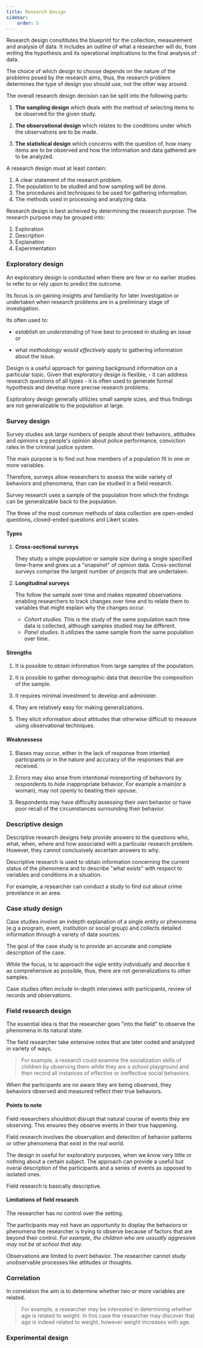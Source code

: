 ```yaml
---
title: Research Design
sidebar: 
    order: 5
---
```


Research design consititutes the blueprint for the collection, measurement and
analysis of data. It includes an outline of what a researcher will do, from
writing the hypothesis and its operational implications to the final analysis
of data.

The choice of which design to choose depends on the nature of the problems posed
by the research aims, thus, the research problem determines the type of design
you should use, not the other way around.

The overall research design decision can be split into the following parts:
1. **The sampling design** which deals with the method of selecting items to be
observed for the given study.

2. **The observational design** which relates to the conditions under which the
observations are to be made.

3. **The statistical design** which concerns with the question of, how many items
are to be observed and how the information and data gathered are to be analyzed.

A research design must at least contain:
1. A clear statement of the research problem.
2. The population to be studied and how sampling will be done.
3. The procedures and techniques to be used for gathering information.
4. The methods used in processing and analyzing data.

Research design is best acheived by determining the research purpose. The research
purpose may be grouped into:

1. Exploration
2. Description
3. Explanation
4. Experimentation

### Exploratory design

An exploratory design is conducted when there are few or no earlier studies
to refer to or rely upon to predict the outcome.

Its focus is on gaining insights and familiarity for later investigation or 
undertaken when research problems are in a preliminary stage of investigation.

Its often used to:
- *establish an understanding* of how best to proceed in studing an issue or 

- what *methodology would effectively* apply to gathering information
about the issue.

Design is a useful approach for gaining background information on a particular
topic. Given that exploratory design is flexible, - it can address research 
questions of all types - it is often used to generate formal hypothesis and
develop more precise research problems.

Exploratory design generally utilizies small sample sizes, and thus findings
are not generalizable to the population at large.

### Survey design

Survey studies ask large numbers of people about their behaviors, attitudes and
opinions e.g people's opinion about police performance, conviction rates in the
criminal justice system.

The main purpose is to find out how members of a population fit in one or more
variables.

Therefore, surveys allow researchers to assess the wide variety of behaviors and
phenomena, than can be studied in a field research.

Survey research uses a sample of the population from which the findings can be 
generalizable back to the population.

The three of the most common methods of data collection are open-ended questions,
closed-ended questions and Likert scales.

#### Types

1. **Cross-sectional surveys**

    They study a single population or sample size during a single specified 
    time-frame and gives us a "snapshot" of opinion data. Cross-sectional surveys
    comprise the largest number of projects that are undertaken.

2. **Longitudinal surveys**

    The follow the sample over time and makes repeated observations enabling 
    researchers to track changes over time and to relate them to variables that
    might explain why the changes occur.

    - *Cohort studies.* This is the study of the same population each time data
    is collected, although samples studied may be different.
    - *Panel studies.* It utilizies the same sample from the same population
    over time.

#### Strengths

1. It is possible to obtain information from large samples of the population.

2. It is possible to gather demographic data that describe the composition of 
the sample.

3. It requires minimal investment to develop and administer.

4. They are relatively easy for making generalizations.

5. They elicit information about attitudes that otherwise difficult to measure
using observational techniques.

#### Weaknessess

1. Biases may occur, either in the lack of response from intented participants
or in the nature and accuracy of the responses that are received.

2. Errors may also arise from intentional misreporting of behaviors by respondents
to hide inappropriate behavior. For example a main(or a woman), may not openly
to beating their spouse.

3. Respondents may have difficulty assessing their own behavior or have poor recall
of the circumstances surrounding their behavior.

### Descriptive design

Descriptive research designs help provide answers to the questions who, what, 
when, where and how associated with a particular research problem. However, they
cannot conclusively ascertain answers to why.

Descriptive research is used to obtain information concerning the current status
of the phenomena and to describe "what exists" with respect to variables and
conditions in a situation.

For example, a researcher can conduct a study to find out about crime prevelance
in an area.

### Case study design

Case studies involve an indepth explanation of a single entity or phenomena 
(e.g a program, event, institution or social group) and collects detailed
information through a variety of data sources.

The goal of the case study is to provide an accurate and complete description of 
the case.

While the focus, is to approach the sigle entity individually and describe it 
as comprehensive as possible, thus, there are not generalizations to other samples.

Case studies often include in-depth interviews with participants, review of records
and observations.

### Field research design

The essential idea is that the researcher goes "into the field" to observe the
phenomena in its natural state.

The field researcher take extensive notes that are later coded and analyzed in
variety of ways.

> For example, a research could examine the socialization skills of children by
observing them while they are a school playground and then record all instances
of effective or ineffective social behaviors.

When the participants are no aware they are being observed, they behaviors
observed and measured reflect their true behaviors.

#### Points to note

Field researchers shouldnot disrupt that natural course of events they are observing.
This ensures they observe events in their true happening.

Field research involves the observation and detection of behavior patterns or
other phenomena that exist in the real world.

The design in useful for exploratory purposes, when we know very little or nothing
about a certain subject. The approach can provide a useful but overal description
of the participants and a series of events as opposed to isolated ones.

Field research is basically descriptive.

#### Limitations of field research

The researcher has no control over the setting.

The participants may not have an opportunity to display the behaviors or phenomena
the researcher is trying to observe because of factors that are beyond their
control. *For example, the children who are ussually aggressive may not be at
school that day.*

Observations are limited to overt behavior. The researcher cannot study unobservable
processes like attitudes or thoughts.

### Correlation

In correlation the aim is to determine whether two or more variables are related.

> For example, a researcher may be interested in determining whether age is related
to weight. In this case the researcher may discover that age is indeed related
to weight, however weight increases with age.

### Experimental design


